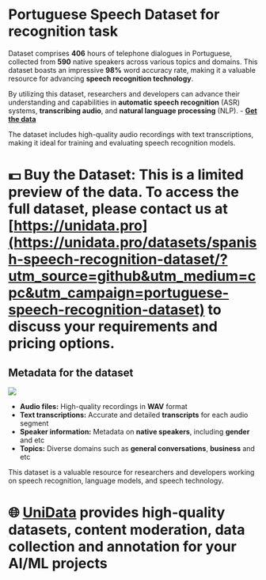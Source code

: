 # Portuguese Speech Dataset for recognition task

Dataset comprises **406** hours of telephone dialogues in Portuguese, collected from **590** native speakers across various topics and domains. This dataset boasts an impressive **98%** word accuracy rate, making it a valuable resource for advancing **speech recognition technology**.

By utilizing this dataset, researchers and developers can advance their understanding and capabilities in **automatic speech recognition** (ASR) systems, **transcribing audio**, and **natural language processing** (NLP).  - **[Get the data](https://unidata.pro/datasets/portuguese-speech-recognition-dataset/?utm_source=github&utm_medium=cpc&utm_campaign=portuguese-speech-recognition-dataset)**

The dataset includes high-quality audio recordings with text transcriptions, making it ideal for training and evaluating speech recognition models.

# 💵 Buy the Dataset: This is a limited preview of the data. To access the full dataset, please contact us at [https://unidata.pro](https://unidata.pro/datasets/spanish-speech-recognition-dataset/?utm_source=github&utm_medium=cpc&utm_campaign=portuguese-speech-recognition-dataset) to discuss your requirements and pricing options.

## Metadata for the dataset

![](https://www.googleapis.com/download/storage/v1/b/kaggle-user-content/o/inbox%2F22059654%2Fa3f375fb273dcad3fe17403bdfccb63b%2Fssssssssss.PNG?generation=1739884059328284&alt=media)
- **Audio files:** High-quality recordings in **WAV** format
- **Text transcriptions:** Accurate and detailed **transcripts** for each audio segment
- **Speaker information:** Metadata on **native speakers**, including **gender** and etc
- **Topics:** Diverse domains such as **general conversations**, **business** and etc


This dataset is a valuable resource for researchers and developers working on speech recognition, language models, and speech technology.
# 🌐 [UniData](https://unidata.pro/datasets/portuguese-speech-recognition-dataset/?utm_source=github&utm_medium=cpc&utm_campaign=portuguese-speech-recognition-dataset) provides high-quality datasets, content moderation, data collection and annotation for your AI/ML projects 
